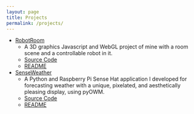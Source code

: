 ```yaml
---
layout: page
title: Projects
permalink: /projects/
---
```


* [RobotRoom](https://mlegere1323.github.io/RobotRoom/RobotRoom.html)
  * A 3D graphics Javascript and WebGL project of mine with a room scene and a controllable robot in it. 
  * [Source Code](https://github.com/mlegere1323/RobotRoom)
  * [README](https://mlegere1323.github.io/RobotRoom/README.txt) 
* [SenseWeather](https://github.com/mlegere1323/SenseWeather)
  * A Python and Raspberry Pi Sense Hat application I developed for forecasting weather with a unique, pixelated, and aesthetically pleasing display, using pyOWM.
  * [Source Code](https://github.com/mlegere1323/SenseWeather/sWeather.py)
  * [README](https://github.com/mlegere1323/SenseWeather/README.md)
